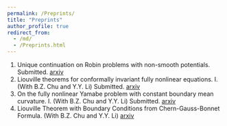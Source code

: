 ```yaml
---
permalink: /Preprints/
title: "Preprints"
author_profile: true
redirect_from: 
  - /md/
  - /Preprints.html
---
```


  1. Unique continuation on Robin problems with non-smooth potentials.  Submitted. [arxiv](https://arxiv.org/abs/2304.04342)
  2. Liouville theorems for conformally invariant fully nonlinear equations. I. (With B.Z. Chu and Y.Y. Li) Submitted. [arxiv](https://arxiv.org/abs/2311.07542)
  3. On the fully nonlinear Yamabe problem with constant boundary mean curvature. I. (With B.Z. Chu and Y.Y. Li) Submitted. [arxiv](https://arxiv.org/abs/2410.09683)
  4. Liouville Theorem with Boundary Conditions from Chern-Gauss-Bonnet Formula. (With B.Z. Chu and Y.Y. Li) [arxiv](https://arxiv.org/abs/2410.16384)
